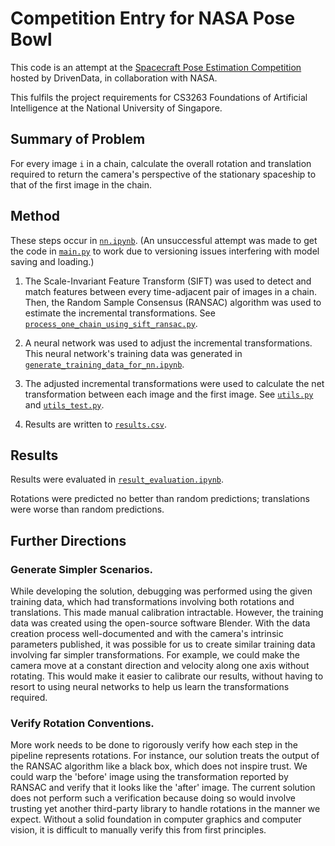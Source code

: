 # Competition Entry for NASA Pose Bowl

This code is an attempt at the [Spacecraft Pose Estimation Competition](https://www.drivendata.org/competitions/261/spacecraft-pose-estimation/) hosted by DrivenData, in collaboration with NASA.

This fulfils the project requirements for CS3263 Foundations of Artificial Intelligence at the National University of Singapore.

## Summary of Problem
For every image `i` in a chain, calculate the overall rotation and translation required to return the camera's perspective of the stationary spaceship to that of the first image in the chain.

## Method

These steps occur in [`nn.ipynb`](example_src/nn.ipynb). (An unsuccessful attempt was made to get the code in [`main.py`](example_src/main.py) to work due to versioning issues interfering with model saving and loading.)

1. The Scale-Invariant Feature Transform (SIFT) was used to detect and match features between every time-adjacent pair of images in a chain. Then, the Random Sample Consensus (RANSAC) algorithm was used to estimate the incremental transformations. See [`process_one_chain_using_sift_ransac.py`](example_src/process_one_chain_using_sift_ransac.py).

2. A neural network was used to adjust the incremental transformations. This neural network's training data was generated in [`generate_training_data_for_nn.ipynb`](example_src/generate_training_data_for_nn.ipynb).

3. The adjusted incremental transformations were used to calculate the net transformation between each image and the first image. See [`utils.py`](example_src/utils.py) and [`utils_test.py`](example_src/utils_test.py).

4. Results are written to [`results.csv`](example_src/results.csv).

## Results

Results were evaluated in [`result_evaluation.ipynb`](example_src/result_evaluation.ipynb).

Rotations were predicted no better than random predictions; translations were worse than random predictions.

## Further Directions

### Generate Simpler Scenarios.

While developing the solution, debugging was performed using the given training data, which had transformations involving both rotations and translations. This made manual calibration intractable. However, the training data was created using the open-source software Blender. With the data creation process well-documented and with the camera's intrinsic parameters published, it was possible for us to create similar training data involving far simpler transformations. For example, we could make the camera move at a constant direction and velocity along one axis without rotating. This would make it easier to calibrate our results, without having to resort to using neural networks to help us learn the transformations required.

### Verify Rotation Conventions.
More work needs to be done to rigorously verify how each step in the pipeline represents rotations. For instance, our solution treats the output of the RANSAC algorithm like a black box, which does not inspire trust. We could warp the 'before' image using the transformation reported by RANSAC and verify that it looks like the 'after' image. The current solution does not perform such a verification because doing so would involve trusting yet another third-party library to handle rotations in the manner we expect. Without a solid foundation in computer graphics and computer vision, it is difficult to manually verify this from first principles.
